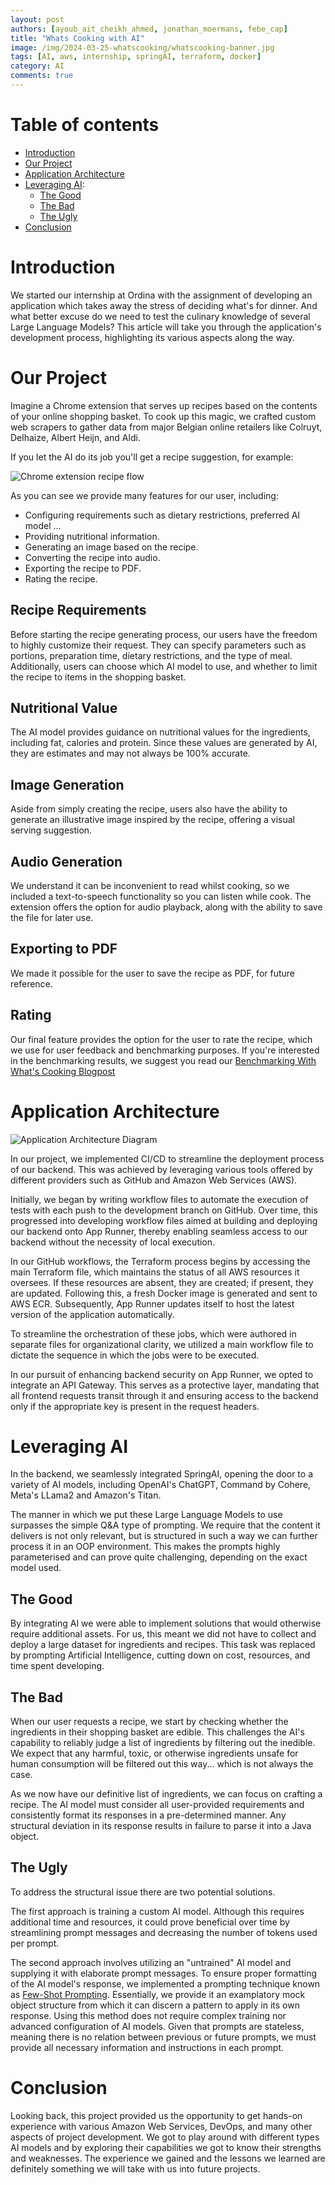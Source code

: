 ```yaml
---
layout: post
authors: [ayoub_ait_cheikh_ahmed, jonathan_moermans, febe_cap]
title: "Whats Cooking with AI"
image: /img/2024-03-25-whatscooking/whatscooking-banner.jpg
tags: [AI, aws, internship, springAI, terraform, docker]
category: AI
comments: true
---
```


# Table of contents

- [Introduction](#introduction)
- [Our Project](#our-project)
- [Application Architecture](#application-architecture)
- [Leveraging AI](#leveraging-ai):
	- [The Good](#the-good)
	- [The Bad](#the-bad)
	- [The Ugly](#the-ugly)
- [Conclusion](#conclusion)

# Introduction

We started our internship at Ordina with the assignment of developing an application which takes away the stress of deciding what's for dinner.
And what better excuse do we need to test the culinary knowledge of several Large Language Models?
This article will take you through the application's development process, highlighting its various aspects along the way.

# Our Project

Imagine a Chrome extension that serves up recipes based on the contents of your online shopping basket.
To cook up this magic, we crafted custom web scrapers to gather data from major Belgian online retailers like Colruyt, Delhaize, Albert Heijn, and Aldi.

If you let the AI do its job you'll get a recipe suggestion, for example:

<img alt="Chrome extension recipe flow" src="/img/2024-03-25-whatscooking/whatscooking-chrome-recipe.png" class="image fit">

As you can see we provide many features for our user, including:
- Configuring requirements such as dietary restrictions, preferred AI model ...
- Providing nutritional information.
- Generating an image based on the recipe.
- Converting the recipe into audio.
- Exporting the recipe to PDF.
- Rating the recipe.

## Recipe Requirements

Before starting the recipe generating process, our users have the freedom to highly customize their request.
They can specify parameters such as portions, preparation time, dietary restrictions, and the type of meal.
Additionally, users can choose which AI model to use, and whether to limit the recipe to items in the shopping basket.

## Nutritional Value

The AI model provides guidance on nutritional values for the ingredients, including fat, calories and protein.
Since these values are generated by AI, they are estimates and may not always be 100% accurate.

## Image Generation

Aside from simply creating the recipe, users also have the ability to generate an illustrative image inspired by the recipe, offering a visual serving suggestion.

## Audio Generation

We understand it can be inconvenient to read whilst cooking, so we included a text-to-speech functionality so you can listen while cook.
The extension offers the option for audio playback, along with the ability to save the file for later use.

## Exporting to PDF

We made it possible for the user to save the recipe as PDF, for future reference.

## Rating

Our final feature provides the option for the user to rate the recipe, which we use for user feedback and benchmarking purposes.
If you're interested in the benchmarking results, we suggest you read our <a target="_blank" rel="noopener noreferrer" href="https://blog.ordina-jworks.io/ai/2024/04/26/benchmarking-with-whats-cooking.html">Benchmarking With What's Cooking Blogpost</a>

# Application Architecture

<img alt="Application Architecture Diagram" src="/img/2024-03-25-whatscooking/ArchitectureDiagramBlog.jpg" class="image fit">

In our project, we implemented CI/CD to streamline the deployment process of our backend.
This was achieved by leveraging various tools offered by different providers such as GitHub and Amazon Web Services (AWS).

Initially, we began by writing workflow files to automate the execution of tests with each push to the development branch on GitHub.
Over time, this progressed into developing workflow files aimed at building and deploying our backend onto App Runner, thereby enabling seamless access to our backend without the necessity of local execution.

In our GitHub workflows, the Terraform process begins by accessing the main Terraform file, which maintains the status of all AWS resources it oversees.
If these resources are absent, they are created; if present, they are updated.
Following this, a fresh Docker image is generated and sent to AWS ECR.
Subsequently, App Runner updates itself to host the latest version of the application automatically.

To streamline the orchestration of these jobs, which were authored in separate files for organizational clarity, we utilized a main workflow file to dictate the sequence in which the jobs were to be executed.

In our pursuit of enhancing backend security on App Runner, we opted to integrate an API Gateway.
This serves as a protective layer, mandating that all frontend requests transit through it and ensuring access to the backend only if the appropriate key is present in the request headers.

# Leveraging AI

In the backend, we seamlessly integrated SpringAI, opening the door to a variety of AI models, including OpenAI's ChatGPT, Command by Cohere, Meta's LLama2 and Amazon's Titan.

The manner in which we put these Large Language Models to use surpasses the simple Q&A type of prompting.
We require that the content it delivers is not only relevant, but is structured in such a way we can further process it in an OOP environment.
This makes the prompts highly parameterised and can prove quite challenging, depending on the exact model used.

## The Good

By integrating AI we were able to implement solutions that would otherwise require additional assets.
For us, this meant we did not have to collect and deploy a large dataset for ingredients and recipes.
This task was replaced by prompting Artificial Intelligence, cutting down on cost, resources, and time spent developing. 

## The Bad

When our user requests a recipe, we start by checking whether the ingredients in their shopping basket are edible.
This challenges the AI's capability to reliably judge a list of ingredients by filtering out the inedible.
We expect that any harmful, toxic, or otherwise ingredients unsafe for human consumption will be filtered out this way... which is not always the case.

As we now have our definitive list of ingredients, we can focus on crafting a recipe.
The AI model must consider all user-provided requirements and consistently format its responses in a pre-determined manner.
Any structural deviation in its response results in failure to parse it into a Java object.

## The Ugly

To address the structural issue there are two potential solutions.

The first approach is training a custom AI model.
Although this requires additional time and resources, it could prove beneficial over time by streamlining prompt messages and decreasing the number of tokens used per prompt.

The second approach involves utilizing an "untrained" AI model and supplying it with elaborate prompt messages.
To ensure proper formatting of the AI model's response, we implemented a prompting technique known as <a href="https://www.promptingguide.ai/techniques/fewshot" target="_blank"  rel="noopener noreferrer">Few-Shot Prompting</a>.
Essentially, we provide it an examplatory mock object structure from which it can discern a pattern to apply in its own response.
Using this method does not require complex training nor advanced configuration of AI models.
Given that prompts are stateless, meaning there is no relation between previous or future prompts, we must provide all necessary information and instructions in each prompt.

# Conclusion

Looking back, this project provided us the opportunity to get hands-on experience with various Amazon Web Services, DevOps, and many other aspects of project development.
We got to play around with different types AI models and by exploring their capabilities we got to know their strengths and weaknesses.
The experience we gained and the lessons we learned are definitely something we will take with us into future projects.
